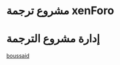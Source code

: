 مشروع ترجمة xenForo
==============

إدارة مشروع الترجمة
==============


<a href="https://github.com/boussaid">boussaid</a>
